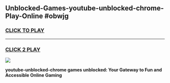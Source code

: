 
## Unblocked-Games-youtube-unblocked-chrome-Play-Online #obwjg
<h3>
<a href="https://news.freeplayer.one?title=youtube-unblocked-chrome&ref=3">CLICK TO PLAY</a></h3>
<hr>

<h3>
<a href="https://news.freeplayer.one?title=youtube-unblocked-chrome&ref=3">CLICK 2 PLAY</a>
  
</h3>

<a href="https://news.freeplayer.one?title=youtube-unblocked-chrome&ref=3"><img src="https://clearcache.store/games.png"></a>


**youtube-unblocked-chrome games unblocked: Your Gateway to Fun and Accessible Online Gaming**
